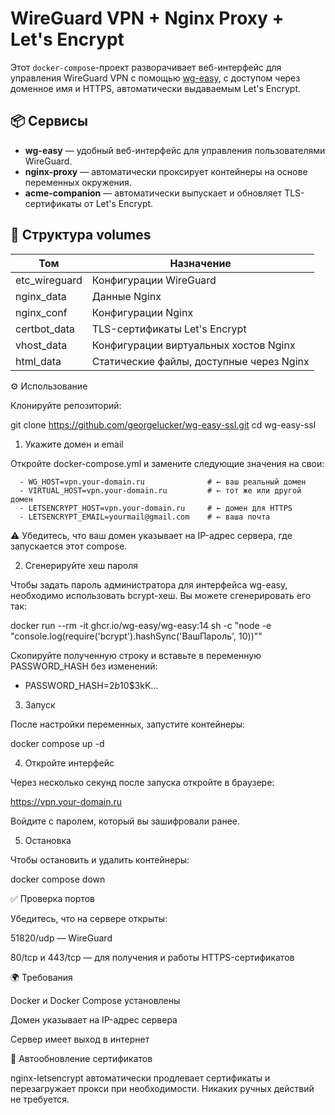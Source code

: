 # WireGuard VPN + Nginx Proxy + Let's Encrypt

Этот `docker-compose`-проект разворачивает веб-интерфейс для управления WireGuard VPN с помощью [wg-easy](https://github.com/WeeJeWel/wg-easy), с доступом через доменное имя и HTTPS, автоматически выдаваемым Let's Encrypt.

## 📦 Сервисы

- **wg-easy** — удобный веб-интерфейс для управления пользователями WireGuard.
- **nginx-proxy** — автоматически проксирует контейнеры на основе переменных окружения.
- **acme-companion** — автоматически выпускает и обновляет TLS-сертификаты от Let's Encrypt.

## 📁 Структура volumes

| Том             | Назначение                                      |
|------------------|--------------------------------------------------|
| etc_wireguard    | Конфигурации WireGuard                           |
| nginx_data       | Данные Nginx                                     |
| nginx_conf       | Конфигурации Nginx                              |
| certbot_data     | TLS-сертификаты Let's Encrypt                   |
| vhost_data       | Конфигурации виртуальных хостов Nginx           |
| html_data        | Статические файлы, доступные через Nginx        |

⚙️ Использование

Клонируйте репозиторий:

git clone https://github.com/georgelucker/wg-easy-ssl.git
cd wg-easy-ssl

1. Укажите домен и email

Откройте docker-compose.yml и замените следующие значения на свои:

      - WG_HOST=vpn.your-domain.ru              # ← ваш реальный домен
      - VIRTUAL_HOST=vpn.your-domain.ru         # ← тот же или другой домен
      - LETSENCRYPT_HOST=vpn.your-domain.ru     # ← домен для HTTPS
      - LETSENCRYPT_EMAIL=yourmail@gmail.com    # ← ваша почта

⚠️ Убедитесь, что ваш домен указывает на IP-адрес сервера, где запускается этот compose.

2. Сгенерируйте хеш пароля

Чтобы задать пароль администратора для интерфейса wg-easy, необходимо использовать bcrypt-хеш. Вы можете сгенерировать его так:

docker run --rm -it ghcr.io/wg-easy/wg-easy:14 sh -c "node -e \"console.log(require('bcrypt').hashSync('ВашПароль', 10))\""

Скопируйте полученную строку и вставьте в переменную PASSWORD_HASH без изменений:

- PASSWORD_HASH=$2b$10$3kK...

3. Запуск

После настройки переменных, запустите контейнеры:

docker compose up -d

4. Откройте интерфейс

Через несколько секунд после запуска откройте в браузере:

https://vpn.your-domain.ru

Войдите с паролем, который вы зашифровали ранее.

5. Остановка

Чтобы остановить и удалить контейнеры:

docker compose down

✅ Проверка портов

Убедитесь, что на сервере открыты:

51820/udp — WireGuard

80/tcp и 443/tcp — для получения и работы HTTPS-сертификатов

🌍 Требования

Docker и Docker Compose установлены

Домен указывает на IP-адрес сервера

Сервер имеет выход в интернет

🔄 Автообновление сертификатов

nginx-letsencrypt автоматически продлевает сертификаты и перезагружает прокси при необходимости. Никаких ручных действий не требуется.
